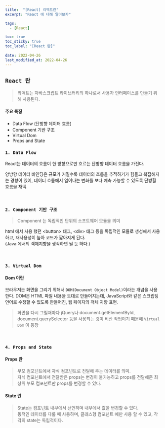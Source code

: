 ```yaml
---
title:  "[React] 리액트란"
excerpt: "React 에 대해 알아보자"

tags:
  - [React]

toc: true
toc_sticky: true
toc_label: "[React 란]"
 
date: 2022-04-26
last_modified_at: 2022-04-26
---
```


## ``React 란``
  > 리액트는 자바스크립트 라이브러리의 하나로서 사용자 인터페이스를 만들기 위해 사용된다. 

#### 주요 특징

- Data Flow (단방향 데이터 흐름)
- Component 기반 구조
- Virtual Dom
- Props and State


### ``1. Data Flow``
React는 데이터의 흐름이 한 방향으로만 흐르는 단방향 데이터 흐름을 가진다.

양방향 데이터 바인딩은 규모가 커질수록 데이터의 흐름을 추적하기가 힘들고 복잡해지는 경향이 있어, 데이터 흐름에서 일어나는 변화를 보다 예측 가능할 수 있도록 단방햘 흐름을 채택.
  
<br>


### ``2. Component 기반 구조``

> Component 는 독립적인 단위의 소프트웨어 모듈을 의미 <br>

html 에서 사용 했던 \<button> 태그, \<div> 태그 등을 독립적인 모듈로 생성해서 사용하고, 재사용성이 높아 코드가 짧아지게 된다. <br>
(Java 에서의 객체지향을 생각하면 될 듯 하다.)

<br>

### ``3. Virtual Dom``

#### Dom 이란
브라우저는 화면을 그리기 위해서 `DOM(Document Object Model)`이라는 개념을 사용한다. DOM은 HTML 파일 내용을 토대로 만들어지는데, JavaScript와 같은 스크립팅 언어로 수정할 수 있도록 만들어진, 웹 페이지의 객체 지향 표현.

> 화면을 다시 그릴때마다 jQuery나 document.getElementById, document.querySelector 등을 사용되는 것이 비산 작업이기 때문에 `Virtual Dom` 이 등장

<br>

### ``4. Props and State``

#### Props 란

> 부모 컴포넌트에서 자식 컴포넌트로 전달해 주는 데이터를 의미. <br>
> 자식 컴포넌트에서 전달받은 props는 변경이 불가능하고 props를 전달해준 최상위 부모 컴포넌트만 props를 변경할 수 있다.

#### State 란

> State는 컴포넌트 내부에서 선언하며 내부에서 값을 변경할 수 있다. <br>
> 동적인 데이터를 다룰 때 사용하며, 클래스형 컴포넌트 에만 사용 할 수 있고, 각각의 state는 독립적이다.




